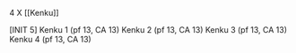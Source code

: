 4 X [[Kenku]]


[INIT 5]
Kenku 1 (pf 13, CA 13)
Kenku 2 (pf 13, CA 13)
Kenku 3 (pf 13, CA 13)
Kenku 4 (pf 13, CA 13)

